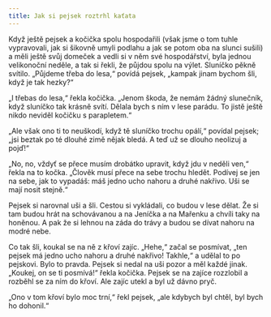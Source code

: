 ```yaml
---
title: Jak si pejsek roztrhl kaťata
---
```


Když ještě pejsek a kočička spolu hospodařili (však jsme o tom tuhle vypravovali, jak si šikovně umyli podlahu a jak se potom oba na slunci sušili) a měli ještě svůj domeček a vedli si v něm své hospodářství, byla jednou velikonoční neděle, a tak si řekli, že půjdou spolu na výlet. Sluníčko pěkně svítilo. „Půjdeme třeba do lesa,“ povídá pejsek, „kampak jinam bychom šli, když je tak hezky?“

„I třebas do lesa,“ řekla kočička. „Jenom škoda, že nemám žádný slunečník, když sluníčko tak krásně svítí. Dělala bych s ním v lese parádu. To jistě ještě nikdo neviděl kočičku s parapletem.“

„Ale však ono ti to neuškodí, když tě sluníčko trochu opálí,“ povídal pejsek; „jsi beztak po té dlouhé zimě nějak bledá. A teď už se dlouho neolizuj a pojď!“

„No, no, vždyť se přece musím drobátko upravit, když jdu v neděli ven,“ řekla na to kočka. „Člověk musí přece na sebe trochu hledět. Podívej se jen na sebe, jak to vypadáš: máš jedno ucho nahoru a druhé nakřivo. Uši se mají nosit stejně.“

Pejsek si narovnal uši a šli. Cestou si vykládali, co budou v lese dělat. Že si tam budou hrát na schovávanou a na Jeníčka a na Mařenku a chvíli taky na honěnou. A pak že si lehnou na záda do trávy a budou se dívat nahoru na modré nebe.

Co tak šli, koukal se na ně z křoví zajíc. „Hehe,“ začal se posmívat, „ten pejsek má jedno ucho nahoru a druhé nakřivo! Takhle,“ a udělal to po pejskovi. Bylo to pravda. Pejsek si nedal na uši pozor a měl každé jinak. „Koukej, on se ti posmívá!“ řekla kočička. Pejsek se na zajíce rozzlobil a rozběhl se za ním do křoví. Ale zajíc utekl a byl už dávno pryč.

„Ono v tom křoví bylo moc trní,“ řekl pejsek, „ale kdybych byl chtěl, byl bych ho dohonil.“
